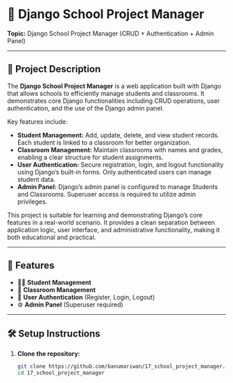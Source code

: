 # 🏫 Django School Project Manager

**Topic:** Django School Project Manager (CRUD + Authentication + Admin Panel)  

---

## 📖 Project Description

The **Django School Project Manager** is a web application built with Django that allows schools to efficiently manage students and classrooms. It demonstrates core Django functionalities including CRUD operations, user authentication, and the use of the Django admin panel.

Key features include:

- **Student Management:** Add, update, delete, and view student records. Each student is linked to a classroom for better organization.
- **Classroom Management:** Maintain classrooms with names and grades, enabling a clear structure for student assignments.
- **User Authentication:** Secure registration, login, and logout functionality using Django’s built-in forms. Only authenticated users can manage student data.
- **Admin Panel:** Django’s admin panel is configured to manage Students and Classrooms. Superuser access is required to utilize admin privileges.

This project is suitable for learning and demonstrating Django’s core features in a real-world scenario. It provides a clean separation between application logic, user interface, and administrative functionality, making it both educational and practical.

---

## 🚀 Features

- 🧑‍🎓 **Student Management**
- 🏫 **Classroom Management**
- 🔐 **User Authentication** (Register, Login, Logout)
- ⚙️ **Admin Panel** (Superuser required)

---

## 🛠️ Setup Instructions

1. **Clone the repository:**
   ```bash
   git clone https://github.com/banumariwan/17_school_project_manager.git
   cd 17_school_project_manager
